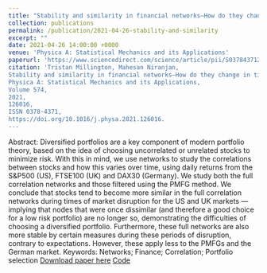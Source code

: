 ```yaml
---
title: "Stability and similarity in financial networks—How do they change in times of turbulence?"
collection: publications
permalink: /publication/2021-04-26-stability-and-similarity
excerpt: ""
date: 2021-04-26 14:00:00 +0000
venue: 'Physica A: Statistical Mechanics and its Applications'
paperurl: 'https://www.sciencedirect.com/science/article/pii/S0378437121002880'
citation: 'Tristan Millington, Mahesan Niranjan,
Stability and similarity in financial networks—How do they change in times of turbulence?
Physica A: Statistical Mechanics and its Applications,
Volume 574,
2021,
126016,
ISSN 0378-4371,
https://doi.org/10.1016/j.physa.2021.126016.
---
```

Abstract: Diversified portfolios are a key component of modern portfolio theory, based on the idea of choosing uncorrelated or unrelated stocks to minimize risk. With this in mind, we use networks to study the correlations between stocks and how this varies over time, using daily returns from the S&P500 (US), FTSE100 (UK) and DAX30 (Germany). We study both the full correlation networks and those filtered using the PMFG method. We conclude that stocks tend to become more similar in the full correlation networks during times of market disruption for the US and UK markets — implying that nodes that were once dissimilar (and therefore a good choice for a low risk portfolio) are no longer so, demonstrating the difficulties of choosing a diversified portfolio. Furthermore, these full networks are also more stable by certain measures during these periods of disruption, contrary to expectations. However, these apply less to the PMFGs and the German market.
Keywords: Networks; Finance; Correlation; Portfolio selection
[Download paper here](https://www.sciencedirect.com/science/article/pii/S0378437121002880)
[Code](https://github.com/shazzzm/stability-and-similarity-in-financial-networks)
